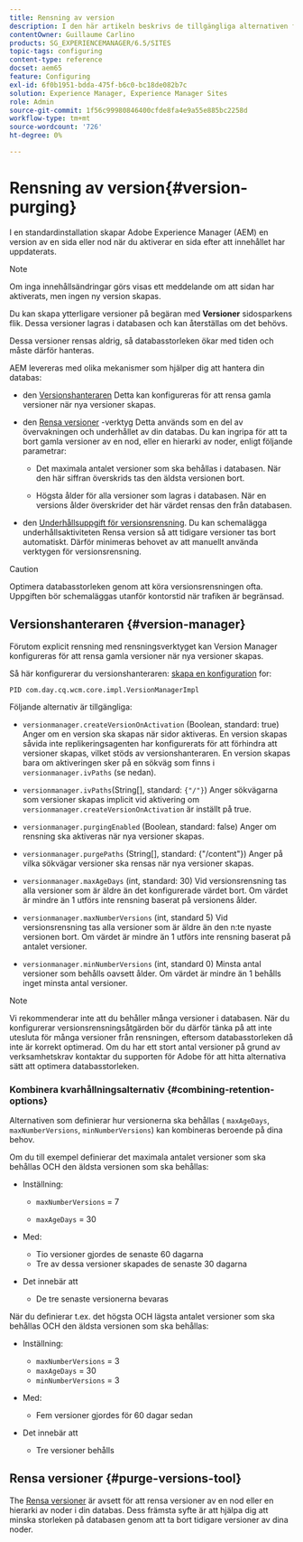 ```yaml
---
title: Rensning av version
description: I den här artikeln beskrivs de tillgängliga alternativen för att rensa versioner.
contentOwner: Guillaume Carlino
products: SG_EXPERIENCEMANAGER/6.5/SITES
topic-tags: configuring
content-type: reference
docset: aem65
feature: Configuring
exl-id: 6f0b1951-bdda-475f-b6c0-bc18de082b7c
solution: Experience Manager, Experience Manager Sites
role: Admin
source-git-commit: 1f56c99980846400cfde8fa4e9a55e885bc2258d
workflow-type: tm+mt
source-wordcount: '726'
ht-degree: 0%

---
```


# Rensning av version{#version-purging}

I en standardinstallation skapar Adobe Experience Manager (AEM) en version av en sida eller nod när du aktiverar en sida efter att innehållet har uppdaterats.

>[!NOTE]
>
>Om inga innehållsändringar görs visas ett meddelande om att sidan har aktiverats, men ingen ny version skapas.

Du kan skapa ytterligare versioner på begäran med **Versioner** sidosparkens flik. Dessa versioner lagras i databasen och kan återställas om det behövs.

Dessa versioner rensas aldrig, så databasstorleken ökar med tiden och måste därför hanteras.

AEM levereras med olika mekanismer som hjälper dig att hantera din databas:

* den [Versionshanteraren](#version-manager)
Detta kan konfigureras för att rensa gamla versioner när nya versioner skapas.

* den [Rensa versioner](/help/sites-deploying/monitoring-and-maintaining.md#purgeversionstool) -verktyg Detta används som en del av övervakningen och underhållet av din databas.
Du kan ingripa för att ta bort gamla versioner av en nod, eller en hierarki av noder, enligt följande parametrar:

   * Det maximala antalet versioner som ska behållas i databasen.
När den här siffran överskrids tas den äldsta versionen bort.

   * Högsta ålder för alla versioner som lagras i databasen.
När en versions ålder överskrider det här värdet rensas den från databasen.

* den [Underhållsuppgift för versionsrensning](/help/sites-administering/operations-dashboard.md#automated-maintenance-tasks). Du kan schemalägga underhållsaktiviteten Rensa version så att tidigare versioner tas bort automatiskt. Därför minimeras behovet av att manuellt använda verktygen för versionsrensning.

>[!CAUTION]
>
>Optimera databasstorleken genom att köra versionsrensningen ofta. Uppgiften bör schemaläggas utanför kontorstid när trafiken är begränsad.

## Versionshanteraren {#version-manager}

Förutom explicit rensning med rensningsverktyget kan Version Manager konfigureras för att rensa gamla versioner när nya versioner skapas.

Så här konfigurerar du versionshanteraren: [skapa en konfiguration](/help/sites-deploying/configuring-osgi.md) for:

`PID com.day.cq.wcm.core.impl.VersionManagerImpl`

Följande alternativ är tillgängliga:

* `versionmanager.createVersionOnActivation` (Boolean, standard: true) Anger om en version ska skapas när sidor aktiveras.
En version skapas såvida inte replikeringsagenten har konfigurerats för att förhindra att versioner skapas, vilket stöds av versionshanteraren.
En version skapas bara om aktiveringen sker på en sökväg som finns i `versionmanager.ivPaths` (se nedan).

* `versionmanager.ivPaths`(String[], standard: `{"/"}`) Anger sökvägarna som versioner skapas implicit vid aktivering om `versionmanager.createVersionOnActivation` är inställt på true.

* `versionmanager.purgingEnabled` (Boolean, standard: false) Anger om rensning ska aktiveras när nya versioner skapas.

* `versionmanager.purgePaths` (String[], standard: {&quot;/content&quot;}) Anger på vilka sökvägar versioner ska rensas när nya versioner skapas.

* `versionmanager.maxAgeDays` (int, standard: 30) Vid versionsrensning tas alla versioner som är äldre än det konfigurerade värdet bort. Om värdet är mindre än 1 utförs inte rensning baserat på versionens ålder.

* `versionmanager.maxNumberVersions` (int, standard 5) Vid versionsrensning tas alla versioner som är äldre än den n:te nyaste versionen bort. Om värdet är mindre än 1 utförs inte rensning baserat på antalet versioner.

* `versionmanager.minNumberVersions` (int, standard 0) Minsta antal versioner som behålls oavsett ålder. Om värdet är mindre än 1 behålls inget minsta antal versioner.

>[!NOTE]
>
>Vi rekommenderar inte att du behåller många versioner i databasen. När du konfigurerar versionsrensningsåtgärden bör du därför tänka på att inte utesluta för många versioner från rensningen, eftersom databasstorleken då inte är korrekt optimerad. Om du har ett stort antal versioner på grund av verksamhetskrav kontaktar du supporten för Adobe för att hitta alternativa sätt att optimera databasstorleken.

### Kombinera kvarhållningsalternativ {#combining-retention-options}

Alternativen som definierar hur versionerna ska behållas ( `maxAgeDays`, `maxNumberVersions`, `minNumberVersions`) kan kombineras beroende på dina behov.

Om du till exempel definierar det maximala antalet versioner som ska behållas OCH den äldsta versionen som ska behållas:

* Inställning:

   * `maxNumberVersions` = 7

   * `maxAgeDays` = 30

* Med:

   * Tio versioner gjordes de senaste 60 dagarna
   * Tre av dessa versioner skapades de senaste 30 dagarna

* Det innebär att

   * De tre senaste versionerna bevaras

När du definierar t.ex. det högsta OCH lägsta antalet versioner som ska behållas OCH den äldsta versionen som ska behållas:

* Inställning:

   * `maxNumberVersions` = 3
   * `maxAgeDays` = 30
   * `minNumberVersions` = 3

* Med:

   * Fem versioner gjordes för 60 dagar sedan

* Det innebär att

   * Tre versioner behålls

## Rensa versioner {#purge-versions-tool}

The [Rensa versioner](/help/sites-deploying/monitoring-and-maintaining.md#purgeversionstool) är avsett för att rensa versioner av en nod eller en hierarki av noder i din databas. Dess främsta syfte är att hjälpa dig att minska storleken på databasen genom att ta bort tidigare versioner av dina noder.
